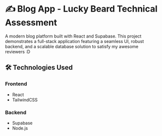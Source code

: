 # ✍️ Blog App - Lucky Beard Technical Assessment

A modern blog platform built with React and Supabase. This project demonstrates a full-stack application featuring a seamless UI, robust backend, and a scalable database solution to satisfy my awesome reviewers :D

## 🛠️ Technologies Used

### Frontend
* React
* TailwindCSS

### Backend
* Supabase
* Node.js